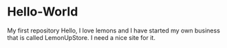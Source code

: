 # Hello-World
My first repository
Hello, I love lemons and I have started my own business that is called LemonUpStore. I need a nice site for it.
